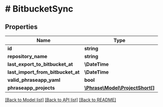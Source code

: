 # # BitbucketSync

## Properties

Name | Type | Description | Notes
------------ | ------------- | ------------- | -------------
**id** | **string** |  | [optional] 
**repository_name** | **string** |  | [optional] 
**last_export_to_bitbucket_at** | **\DateTime** |  | [optional] 
**last_import_from_bitbucket_at** | **\DateTime** |  | [optional] 
**valid_phraseapp_yaml** | **bool** |  | [optional] 
**phraseapp_projects** | [**\Phrase\Model\ProjectShort[]**](ProjectShort.md) |  | [optional] 

[[Back to Model list]](../../README.md#documentation-for-models) [[Back to API list]](../../README.md#documentation-for-api-endpoints) [[Back to README]](../../README.md)



